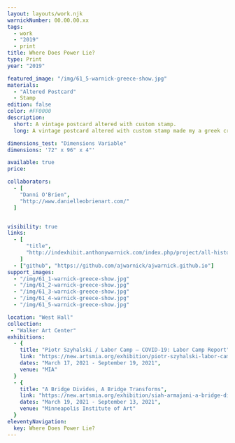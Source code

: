 ```yaml
---
layout: layouts/work.njk
warnickNumber: 00.00.00.xx
tags:
  - work
  - "2019"
  - print
title: Where Does Power Lie?
type: Print
year: "2019"

featured_image: "/img/61_5-warnick-greece-show.jpg"
materials: 
  - "Altered Postcard"
  - Stamp
edition: false
color: #FF0000
description:
  short: A vintage postcard altered with custom stamp.
  long: A vintage postcard altered with custom stamp made my a greek craftsman in athens.

dimensions_test: "Dimensions Variable"
dimensions: '72" x 96" x 4"'

available: true
price:

collaborators:
  - [
    "Danni O'Brien",
    "http://www.danielleobrienart.com/"
  ]


visibility: true
links:
  - [
      "title",
      "http://indexhibit.anthonywarnick.com/index.php/project/all-history-is-present/",
    ]
  - ["github", "https://github.com/ajwarnick/ajwarnick.github.io"]
support_images:
  - "/img/61_1-warnick-greece-show.jpg"
  - "/img/61_2-warnick-greece-show.jpg"
  - "/img/61_3-warnick-greece-show.jpg"
  - "/img/61_4-warnick-greece-show.jpg"
  - "/img/61_5-warnick-greece-show.jpg"

location: "West Hall"
collection:
 - "Walker Art Center"
exhibitions:
  - {
    title: "Piotr Szyhalski / Labor Camp – COVID-19: Labor Camp Report",
    link: "https://new.artsmia.org/exhibition/piotr-szyhalski-labor-camp-covid-19-labor-camp-report",
    dates: "March 17, 2021 - September 19, 2021",
    venue: "MIA"
  }
  - {
    title: "A Bridge Divides, A Bridge Transforms",
    link: "https://new.artsmia.org/exhibition/siah-armajani-a-bridge-divides-a-bridge-transforms",
    dates: "March 19, 2021 - September 13, 2021",
    venue: "Minneapolis Institute of Art"
  }
eleventyNavigation:
  key: Where Does Power Lie?
---
```





